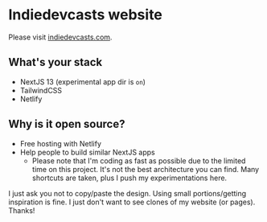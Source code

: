 # Indiedevcasts website

Please visit [indiedevcasts.com](https://indiedevcasts.com).

## What's your stack

- NextJS 13 (experimental app dir is `on`)
- TailwindCSS
- Netlify

## Why is it open source?

- Free hosting with Netlify
- Help people to build similar NextJS apps
  - Please note that I'm coding as fast as possible due to the limited time on this project. It's not the best architecture you can find. Many shortcuts are taken, plus I push my experimentations here.

I just ask you not to copy/paste the design. Using small portions/getting inspiration is fine. I just don't want to see clones of my website (or pages). Thanks!
